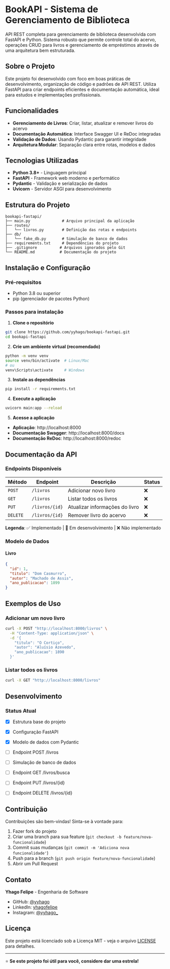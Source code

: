 # BookAPI - Sistema de Gerenciamento de Biblioteca

API REST completa para gerenciamento de biblioteca desenvolvida com FastAPI e Python. Sistema robusto que permite controle total do acervo, operações CRUD para livros e gerenciamento de empréstimos através de uma arquitetura bem estruturada.

## Sobre o Projeto

Este projeto foi desenvolvido com foco em boas práticas de desenvolvimento, organização de código e padrões de API REST. Utiliza FastAPI para criar endpoints eficientes e documentação automática, ideal para estudos e implementações profissionais.

## Funcionalidades

- **Gerenciamento de Livros**: Criar, listar, atualizar e remover livros do acervo
- **Documentação Automática**: Interface Swagger UI e ReDoc integradas
- **Validação de Dados**: Usando Pydantic para garantir integridade
- **Arquitetura Modular**: Separação clara entre rotas, modelos e dados

## Tecnologias Utilizadas

- **Python 3.8+** - Linguagem principal
- **FastAPI** - Framework web moderno e performático
- **Pydantic** - Validação e serialização de dados
- **Uvicorn** - Servidor ASGI para desenvolvimento

## Estrutura do Projeto

```
bookapi-fastapi/
├── main.py              # Arquivo principal da aplicação
├── routes/
│   └── livros.py        # Definição das rotas e endpoints
├── db/
│   └── fake_db.py       # Simulação de banco de dados
├── requirements.txt     # Dependências do projeto
├── .gitignore          # Arquivos ignorados pelo Git
└── README.md           # Documentação do projeto
```

## Instalação e Configuração

### Pré-requisitos
- Python 3.8 ou superior
- pip (gerenciador de pacotes Python)

### Passos para instalação

1. **Clone o repositório**
```bash
git clone https://github.com/yyhago/bookapi-fastapi.git
cd bookapi-fastapi
```

2. **Crie um ambiente virtual (recomendado)**
```bash
python -m venv venv
source venv/bin/activate  # Linux/Mac
# ou
venv\Scripts\activate     # Windows
```

3. **Instale as dependências**
```bash
pip install -r requirements.txt
```

4. **Execute a aplicação**
```bash
uvicorn main:app --reload
```

5. **Acesse a aplicação**
- **Aplicação**: http://localhost:8000
- **Documentação Swagger**: http://localhost:8000/docs
- **Documentação ReDoc**: http://localhost:8000/redoc

## Documentação da API

### Endpoints Disponíveis

| Método | Endpoint | Descrição | Status |
|--------|----------|-----------|--------|
| `POST` | `/livros` | Adicionar novo livro | ❌ |
| `GET` | `/livros` | Listar todos os livros | ❌ |
| `PUT` | `/livros/{id}` | Atualizar informações do livro | ❌ |
| `DELETE` | `/livros/{id}` | Remover livro do acervo | ❌ |

**Legenda**: ✅ Implementado | 🔄 Em desenvolvimento | ❌ Não implementado

### Modelo de Dados

#### Livro
```json
{
  "id": 1,
  "titulo": "Dom Casmurro",
  "autor": "Machado de Assis",
  "ano_publicacao": 1899
}
```

## Exemplos de Uso

### Adicionar um novo livro
```bash
curl -X POST "http://localhost:8000/livros" \
  -H "Content-Type: application/json" \
  -d '{
    "titulo": "O Cortiço",
    "autor": "Aluísio Azevedo",
    "ano_publicacao": 1890
  }'
```

### Listar todos os livros
```bash
curl -X GET "http://localhost:8000/livros"
```

## Desenvolvimento

### Status Atual
- [x] Estrutura base do projeto
- [x] Configuração FastAPI
- [x] Modelo de dados com Pydantic
- [ ] Endpoint POST /livros
- [ ] Simulação de banco de dados
- [ ] Endpoint GET /livros/busca
- [ ] Endpoint PUT /livros/{id}
- [ ] Endpoint DELETE /livros/{id}


## Contribuição

Contribuições são bem-vindas! Sinta-se à vontade para:

1. Fazer fork do projeto
2. Criar uma branch para sua feature (`git checkout -b feature/nova-funcionalidade`)
3. Commit suas mudanças (`git commit -m 'Adiciona nova funcionalidade'`)
4. Push para a branch (`git push origin feature/nova-funcionalidade`)
5. Abrir um Pull Request

## Contato

**Yhago Felipe** - Engenharia de Software

- GitHub: [@yyhago](https://github.com/yyhago)
- LinkedIn: [yhagofelipe](https://linkedin.com/in/yhagofelipe)
- Instagram: [@yyhago_](https://instagram.com/yyhago_)

## Licença

Este projeto está licenciado sob a Licença MIT - veja o arquivo [LICENSE](LICENSE) para detalhes.

---

⭐ **Se este projeto foi útil para você, considere dar uma estrela!**